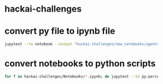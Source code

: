 # hackai-challenges


# convert py file to ipynb file

```bash
jupytext --to notebook --output "hackai-challenges/new_notebooks/agents_prompt_engineering.ipynb" "hackai-challenges/py/agents_prompt_engineering.py"
```

# convert notebooks to python scripts
```bash
for f in hackai-challenges/Notebooks/*.ipynb; do jupytext --to py:percent "$f" --output "hackai-challenges/py/$(basename "$f" .ipynb).py"; done
```

